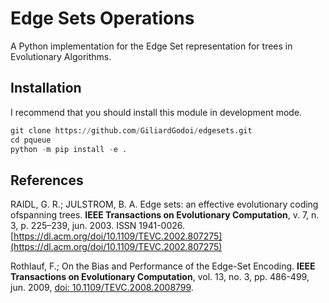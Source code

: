 # Edge Sets Operations

A Python implementation for the Edge Set representation for trees in Evolutionary Algorithms.

## Installation

I recommend that you should install this module in development mode.

```python
git clone https://github.com/GiliardGodoi/edgesets.git
cd pqueue
python -m pip install -e .
```

## References

RAIDL,  G.  R.;  JULSTROM,  B.  A.  Edge  sets:   an  effective  evolutionary  coding  ofspanning trees. **IEEE Transactions on Evolutionary Computation**, v. 7, n. 3, p. 225–239, jun. 2003. ISSN 1941-0026. [https://dl.acm.org/doi/10.1109/TEVC.2002.807275](https://dl.acm.org/doi/10.1109/TEVC.2002.807275)

Rothlauf, F.; On the Bias and Performance of the Edge-Set Encoding. **IEEE Transactions on Evolutionary Computation**, vol. 13, no. 3, pp. 486-499, jun. 2009, [doi: 10.1109/TEVC.2008.2008799](https://ieeexplore.ieee.org/document/4797813).
